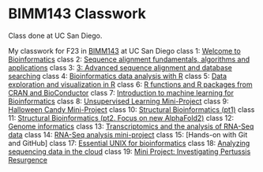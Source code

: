 # BIMM143 Classwork
Class done at UC San Diego.

My classwork for F23 in [BIMM143](https://bioboot.github.io/bimm143_F23/) at UC San Diego
class 1: [Welcome to Bioinformatics](https://github.com/koac2005/BIMM143/blob/main/qmds/LAB1_complete.pdf)
class 2: [Sequence alignment fundamentals, algorithms and applications](https://github.com/koac2005/BIMM143/blob/main/qmds/LAB_2_complete.pdf)
class 3: [3: Advanced sequence alignment and database searching](https://github.com/koac2005/BIMM143/blob/main/qmds/lab3_complete.pdf)
class 4: [Bioinformatics data analysis with R](https://github.com/koac2005/BIMM143/blob/main/qmds/Untitled.pdf)
class 5: [Data exploration and visualization in R](https://github.com/koac2005/BIMM143/blob/main/class05/class5.md)
class 6: [R functions and R packages from CRAN and BioConductor](https://github.com/koac2005/BIMM143/blob/main/class06/Class_6_R-Functions.qmd)
class 7: [Introduction to machine learning for Bioinformatics](https://github.com/koac2005/BIMM143/blob/main/Class_7/Class07.md)
class 8: [Unsupervised Learning Mini-Project](https://github.com/koac2005/BIMM143/blob/main/Class_8/Class8.md)
class 9: [Halloween Candy Mini-Project](https://github.com/koac2005/BIMM143/blob/main/Class-10/Class10.md)
class 10: [Structural Bioinformatics (pt1)](https://github.com/koac2005/BIMM143/blob/main/class_09/class9.md)
class 11: [Structural Bioinformatics (pt2. Focus on new AlphaFold2)]()
class 12: [Genome informatics](https://github.com/koac2005/BIMM143/blob/main/qmds/Lab12.pdf)
class 13: [Transcriptomics and the analysis of RNA-Seq data](https://github.com/koac2005/BIMM143/blob/main/Class_13/Class13.md)
class 14: [RNA-Seq analysis mini-project](https://github.com/koac2005/BIMM143/blob/main/Class_14/Class14.qmd)
class 15: [Hands-on with Git and GitHub]
class 17: [Essential UNIX for bioinformatics](https://github.com/koac2005/BIMM143/blob/main/Class_17/Class17.pdf)
class 18: [Analyzing sequencing data in the cloud](https://github.com/koac2005/BIMM143/blob/main/class18/Class18_EC.md)
class 19: [Mini Project: Investigating Pertussis Resurgence](https://github.com/koac2005/BIMM143/blob/main/Class19/Class%2019.qmd)
